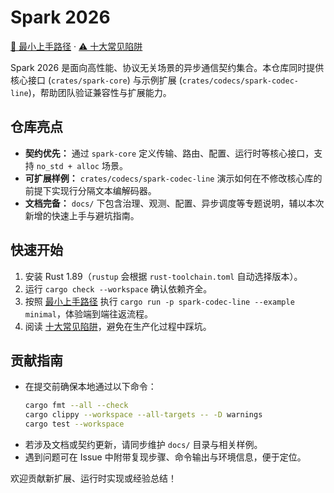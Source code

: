 # Spark 2026

[📘 最小上手路径](docs/getting-started.md) · [⚠️ 十大常见陷阱](docs/pitfalls.md)

Spark 2026 是面向高性能、协议无关场景的异步通信契约集合。本仓库同时提供核心接口 (`crates/spark-core`) 与示例扩展 (`crates/codecs/spark-codec-line`)，帮助团队验证兼容性与扩展能力。

## 仓库亮点

- **契约优先：** 通过 `spark-core` 定义传输、路由、配置、运行时等核心接口，支持 `no_std + alloc` 场景。
- **可扩展样例：** `crates/codecs/spark-codec-line` 演示如何在不修改核心库的前提下实现行分隔文本编解码器。
- **文档完备：** `docs/` 下包含治理、观测、配置、异步调度等专题说明，辅以本次新增的快速上手与避坑指南。

## 快速开始

1. 安装 Rust 1.89（`rustup` 会根据 `rust-toolchain.toml` 自动选择版本）。
2. 运行 `cargo check --workspace` 确认依赖齐全。
3. 按照 [最小上手路径](docs/getting-started.md) 执行 `cargo run -p spark-codec-line --example minimal`，体验端到端往返流程。
4. 阅读 [十大常见陷阱](docs/pitfalls.md)，避免在生产化过程中踩坑。

## 贡献指南

- 在提交前确保本地通过以下命令：
  ```bash
  cargo fmt --all --check
  cargo clippy --workspace --all-targets -- -D warnings
  cargo test --workspace
  ```
- 若涉及文档或契约更新，请同步维护 `docs/` 目录与相关样例。
- 遇到问题可在 Issue 中附带复现步骤、命令输出与环境信息，便于定位。

欢迎贡献新扩展、运行时实现或经验总结！
